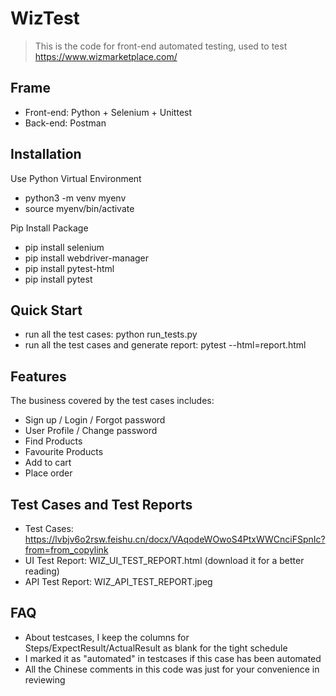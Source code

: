 # WizTest
> This is the code for front-end automated testing, used to test https://www.wizmarketplace.com/


## Frame

- Front-end: Python + Selenium + Unittest
- Back-end: Postman


## Installation

Use Python Virtual Environment
- python3 -m venv myenv
- source myenv/bin/activate

Pip Install Package
- pip install selenium
- pip install webdriver-manager
- pip install pytest-html 
- pip install pytest


## Quick Start

- run all the test cases: python run_tests.py
- run all the test cases and generate report: pytest --html=report.html


## Features

The business covered by the test cases includes:

- Sign up / Login / Forgot password
- User Profile / Change password
- Find Products
- Favourite Products
- Add to cart
- Place order


## Test Cases and Test Reports
- Test Cases: https://lvbjv6o2rsw.feishu.cn/docx/VAqodeWOwoS4PtxWWCnciFSpnIc?from=from_copylink
- UI Test Report: WIZ_UI_TEST_REPORT.html (download it for a better reading)
- API Test Report: WIZ_API_TEST_REPORT.jpeg
  

## FAQ

- About testcases, I keep the columns for Steps/ExpectResult/ActualResult as blank for the tight schedule
- I marked it as "automated" in testcases if this case has been automated
- All the Chinese comments in this code was just for your convenience in reviewing


